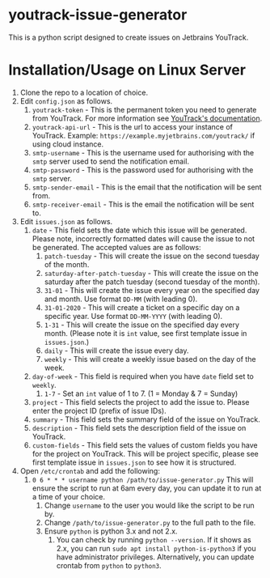 # youtrack-issue-generator
This is a python script designed to create issues on Jetbrains YouTrack. 

# Installation/Usage on Linux Server
1. Clone the repo to a location of choice. 
2. Edit `config.json` as follows.
   1. `youtrack-token` - This is the permanent token you need to generate from YouTrack. For more information see [YouTrack's documentation](https://www.jetbrains.com/help/youtrack/devportal/Manage-Permanent-Token.html#obtain-permanent-token).
   2. `youtrack-api-url` - This is the url to access your instance of YouTrack.
   Example: `https://example.myjetbrains.com/youtrack/` if using cloud instance.
   3. `smtp-username` - This is the username used for authorising with the `smtp` server used to send the notification email.
   4. `smtp-password` - This is the password used for authorising with the `smtp` server.
   5. `smtp-sender-email` - This is the email that the notification will be sent from.
   6. `smtp-receiver-email` - This is the email the notification will be sent to.
3. Edit `issues.json` as follows.
   1. `date` - This field sets the date which this issue will be generated. Please note, incorrectly formatted dates will cause the issue to not be generated. The accepted values are as follows:
      1. `patch-tuesday` - This will create the issue on the second tuesday of the month. 
      2. `saturday-after-patch-tuesday` - This will create the issue on the saturday after the patch tuesday (second tuesday of the month).
      3. `31-01` - This will create the issue every year on the specified day and month. Use format `DD-MM` (with leading 0).
      4. `31-01-2020` - This will create a ticket on a specific day on a specific year. Use format `DD-MM-YYYY` (with leading 0).
      5. `1-31` - This will create the issue on the specified day every month. (Please note it is `int` value, see first template issue in `issues.json`.)
      6. `daily` - This will create the issue every day.
      7. `weekly` - This will create a weekly issue based on the day of the week.
   2. `day-of-week` - This field is required when you have `date` field set to `weekly`.
      1. `1-7` - Set an `int` value of 1 to 7. (1 = Monday & 7 = Sunday)
   3. `project` - This field selects the project to add the issue to. Please enter the project ID (prefix of issue IDs).
   4. `summary` - This field sets the summary field of the issue on YouTrack.
   5. `description` - This field sets the description field of the issue on YouTrack.
   6. `custom-fields` - This field sets the values of custom fields you have for the project on YouTrack. This will be project specific, please see first template issue in `issues.json` to see how it is structured.
4. Open `/etc/crontab` and add the following:
   1. `0 6 * * * username python /path/to/issue-generator.py`
   This will ensure the script to run at 6am every day, you can update it to run at a time of your choice.
      1. Change `username` to the user you would like the script to be run by.
      2. Change `/path/to/issue-generator.py` to the full path to the file.
      3. Ensure `python` is python 3.x and not 2.x.
         1. You can check by running `python --version`. If it shows as 2.x, you can run `sudo apt install python-is-python3` if you have administrator privileges. Alternatively, you can update crontab from `python` to `python3`.

